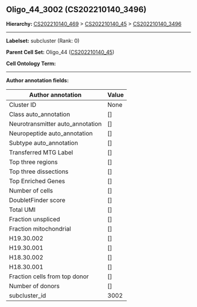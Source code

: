 ## Oligo_44_3002 (CS202210140_3496)
<b>Hierarchy: </b>
[CS202210140_469](https://purl.brain-bican.org/taxonomy/CS202210140#CS202210140_469) >
[CS202210140_45](https://purl.brain-bican.org/taxonomy/CS202210140#CS202210140_45) >
[CS202210140_3496](https://purl.brain-bican.org/taxonomy/CS202210140#CS202210140_3496)

---


**Labelset:** subcluster (Rank: 0)

**Parent Cell Set:** Oligo_44 ([CS202210140_45](https://purl.brain-bican.org/taxonomy/CS202210140#CS202210140_45))



**Cell Ontology Term:** 

[MARKER GENES.]: #


---

[TRANSFERRED ANNOTATIONS.]: #


[AUTHOR ANNOTATION FIELDS.]: #


**Author annotation fields:**

| Author annotation | Value |
|-------------------|-------|
|Cluster ID|None|
|Class auto_annotation|[]|
|Neurotransmitter auto_annotation|[]|
|Neuropeptide auto_annotation|[]|
|Subtype auto_annotation|[]|
|Transferred MTG Label|[]|
|Top three regions|[]|
|Top three dissections|[]|
|Top Enriched Genes|[]|
|Number of cells|[]|
|DoubletFinder score|[]|
|Total UMI|[]|
|Fraction unspliced|[]|
|Fraction mitochondrial|[]|
|H19.30.002|[]|
|H19.30.001|[]|
|H18.30.002|[]|
|H18.30.001|[]|
|Fraction cells from top donor|[]|
|Number of donors|[]|
|subcluster_id|3002|
